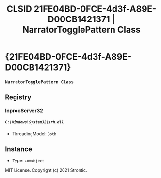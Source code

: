 ﻿---
title: "CLSID 21FE04BD-0FCE-4d3f-A89E-D00CB1421371 | NarratorTogglePattern Class"
excerpt: What is COM-Object CLSID 21FE04BD-0FCE-4d3f-A89E-D00CB1421371?
---

# {21FE04BD-0FCE-4d3f-A89E-D00CB1421371}

### `NarratorTogglePattern Class`

## Registry


### InprocServer32

##### `C:\Windows\System32\srh.dll`
* ThreadingModel: `Both`

## Instance

* Type: `ComObject`

MIT License. Copyright (c) 2021 Strontic.


